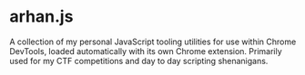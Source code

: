 # arhan.js

A collection of my personal JavaScript tooling utilities for use within Chrome DevTools, loaded automatically with its own Chrome extension. Primarily used for my CTF competitions and day to day scripting shenanigans.